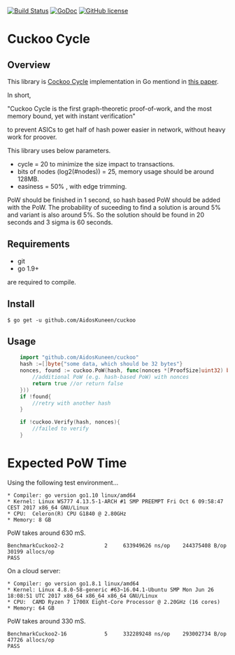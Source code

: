 [![Build Status](https://travis-ci.org/AidosKuneen/cuckoo.svg?branch=master)](https://travis-ci.org/AidosKuneen/cuckoo)
[![GoDoc](https://godoc.org/github.com/AidosKuneen/cuckoo?status.svg)](https://godoc.org/github.com/AidosKuneen/cuckoo)
[![GitHub license](https://img.shields.io/badge/license-MIT-blue.svg)](https://raw.githubusercontent.com/AidosKuneen/cuckoo/master/LICENSE)


Cuckoo Cycle
=====

## Overview

This library is [Cockoo Cycle](https://github.com/tromp/cuckoo) implementation in Go 
mentiond in [this paper](https://github.com/tromp/cuckoo/blob/master/doc/cuckoo.pdf).

In short, 

"Cuckoo Cycle is the first graph-theoretic proof-of-work, and the most memory bound, yet with instant verification"


to prevent ASICs to get half of hash power easier in network, without heavy work for proover.

This library uses below parameters.

* cycle = 20 to minimize the size impact to transactions.
* bits of nodes (log2(#nodes)) = 25, memory usage should be around 128MB.
* easiness = 50% , with edge trimming.

PoW should be finished in 1 second, so hash based PoW should be added with the PoW.
The probability of suceeding to find a solution is around 5% and variant is
also around 5%. So the solution should be found in 20 seconds and 3 sigma
is 60 seconds.


## Requirements

* git
* go 1.9+

are required to compile.


## Install
    $ go get -u github.com/AidosKuneen/cuckoo


## Usage

```go
	import "github.com/AidosKuneen/cuckoo"
	hash :=[]byte{"some data, which should be 32 bytes"}
	nonces, found := cuckoo.PoW(hash, func(nonces *[ProofSize]uint32) bool {
		//additional PoW (e.g. hash-based PoW) with nonces
		return true //or return false
	}))
	if !found{
		//retry with another hash
	}

	if !cuckoo.Verify(hash, nonces){
		//failed to verify
	}
```

# Expected PoW Time

Using the following test environment...

```
* Compiler: go version go1.10 linux/amd64
* Kernel: Linux WS777 4.13.5-1-ARCH #1 SMP PREEMPT Fri Oct 6 09:58:47 CEST 2017 x86_64 GNU/Linux
* CPU:  Celeron(R) CPU G1840 @ 2.80GHz 
* Memory: 8 GB
```

PoW takes around 630 mS.


```
BenchmarkCuckoo2-2   	       2	 633949626 ns/op	244375408 B/op	   30199 allocs/op
PASS
```



On a cloud server:

```
* Compiler: go version go1.8.1 linux/amd64
* Kernel: Linux 4.8.0-58-generic #63~16.04.1-Ubuntu SMP Mon Jun 26 18:08:51 UTC 2017 x86_64 x86_64 x86_64 GNU/Linux
* CPU:  CAMD Ryzen 7 1700X Eight-Core Processor @ 2.20GHz (16 cores)
* Memory: 64 GB
```

PoW takes around 330 mS.

```
BenchmarkCuckoo2-16    	       5	 332289248 ns/op	293002734 B/op	   47726 allocs/op
PASS
```